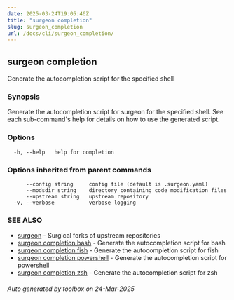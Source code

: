 ```yaml
---
date: 2025-03-24T19:05:46Z
title: "surgeon completion"
slug: surgeon_completion
url: /docs/cli/surgeon_completion/
---
```

## surgeon completion

Generate the autocompletion script for the specified shell

### Synopsis

Generate the autocompletion script for surgeon for the specified shell.
See each sub-command's help for details on how to use the generated script.


### Options

```
  -h, --help   help for completion
```

### Options inherited from parent commands

```
      --config string     config file (default is .surgeon.yaml)
      --modsdir string    directory containing code modification files
      --upstream string   upstream repository
  -v, --verbose           verbose logging
```

### SEE ALSO

* [surgeon](/surgeon/docs/cli/surgeon/)	 - Surgical forks of upstream repositories
* [surgeon completion bash](/surgeon/docs/cli/surgeon_completion_bash/)	 - Generate the autocompletion script for bash
* [surgeon completion fish](/surgeon/docs/cli/surgeon_completion_fish/)	 - Generate the autocompletion script for fish
* [surgeon completion powershell](/surgeon/docs/cli/surgeon_completion_powershell/)	 - Generate the autocompletion script for powershell
* [surgeon completion zsh](/surgeon/docs/cli/surgeon_completion_zsh/)	 - Generate the autocompletion script for zsh

###### Auto generated by toolbox on 24-Mar-2025
